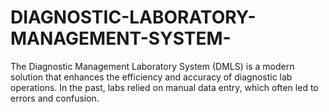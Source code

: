 # DIAGNOSTIC-LABORATORY-MANAGEMENT-SYSTEM-
The Diagnostic Management Laboratory System (DMLS) is a modern solution that  enhances the efficiency and accuracy of diagnostic lab operations. In the past, labs  relied on manual data entry, which often led to errors and confusion.
